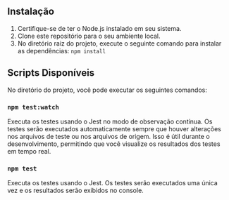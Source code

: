 ## Instalação

1. Certifique-se de ter o Node.js instalado em seu sistema.
2. Clone este repositório para o seu ambiente local.
3. No diretório raiz do projeto, execute o seguinte comando para instalar as dependências: `npm install`

## Scripts Disponíveis

No diretório do projeto, você pode executar os seguintes comandos:

### `npm test:watch`

Executa os testes usando o Jest no modo de observação contínua. Os testes serão executados automaticamente sempre que houver alterações nos arquivos de teste ou nos arquivos de origem. Isso é útil durante o desenvolvimento, permitindo que você visualize os resultados dos testes em tempo real.

### `npm test`

Executa os testes usando o Jest. Os testes serão executados uma única vez e os resultados serão exibidos no console.
